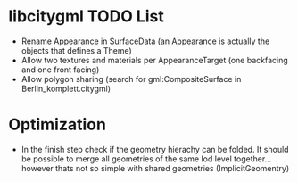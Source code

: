 # libcitygml TODO List

* Rename Appearance in SurfaceData (an Appearance is actually the objects that defines a Theme)
* Allow two textures and materials per AppearanceTarget (one backfacing and one front facing)
* Allow polygon sharing (search for gml:CompositeSurface in Berlin_komplett.citygml)

# Optimization
* In the finish step check if the geometry hierachy can be folded. It should be possible to merge all geometries of the same lod level together... however thats not so simple with shared geometries (ImplicitGeomentry) 
